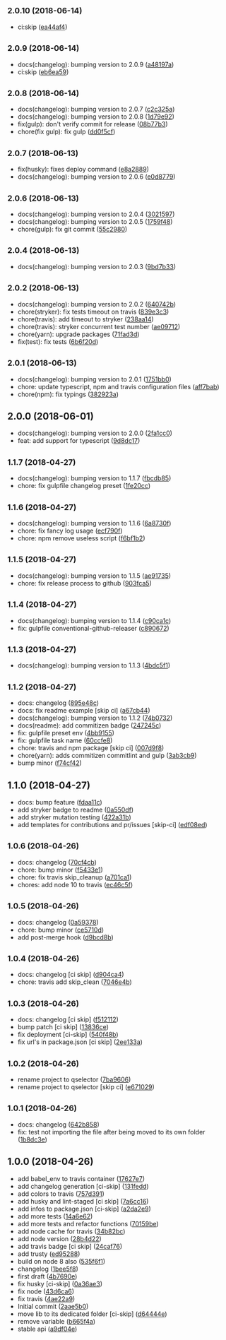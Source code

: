 ## <small>2.0.10 (2018-06-14)</small>

* ci:skip ([ea44af4](https://github.com/lbenie/qselector/commit/ea44af4))



## <small>2.0.9 (2018-06-14)</small>

* docs(changelog): bumping version to 2.0.9 ([a48197a](https://github.com/lbenie/qselector/commit/a48197a))
* ci:skip ([eb6ea59](https://github.com/lbenie/qselector/commit/eb6ea59))



## <small>2.0.8 (2018-06-14)</small>

* docs(changelog): bumping version to 2.0.7 ([c2c325a](https://github.com/lbenie/qselector/commit/c2c325a))
* docs(changelog): bumping version to 2.0.8 ([1d79e92](https://github.com/lbenie/qselector/commit/1d79e92))
* fix(gulp): don't verify commit for release ([08b77b3](https://github.com/lbenie/qselector/commit/08b77b3))
* chore(fix gulp): fix gulp ([dd0f5cf](https://github.com/lbenie/qselector/commit/dd0f5cf))



## <small>2.0.7 (2018-06-13)</small>

* fix(husky): fixes deploy command ([e8a2889](https://github.com/lbenie/qselector/commit/e8a2889))
* docs(changelog): bumping version to 2.0.6 ([e0d8779](https://github.com/lbenie/qselector/commit/e0d8779))



## <small>2.0.6 (2018-06-13)</small>

* docs(changelog): bumping version to 2.0.4 ([3021597](https://github.com/lbenie/qselector/commit/3021597))
* docs(changelog): bumping version to 2.0.5 ([1759f48](https://github.com/lbenie/qselector/commit/1759f48))
* chore(gulp): fix git commit ([55c2980](https://github.com/lbenie/qselector/commit/55c2980))



## <small>2.0.4 (2018-06-13)</small>

* docs(changelog): bumping version to 2.0.3 ([9bd7b33](https://github.com/lbenie/qselector/commit/9bd7b33))



## <small>2.0.2 (2018-06-13)</small>

* docs(changelog): bumping version to 2.0.2 ([640742b](https://github.com/lbenie/qselector/commit/640742b))
* chore(stryker): fix tests timeout on travis ([839e3c3](https://github.com/lbenie/qselector/commit/839e3c3))
* chore(travis): add timeout to stryker ([238aa14](https://github.com/lbenie/qselector/commit/238aa14))
* chore(travis): stryker concurrent test number ([ae09712](https://github.com/lbenie/qselector/commit/ae09712))
* chore(yarn): upgrade packages ([71fad3d](https://github.com/lbenie/qselector/commit/71fad3d))
* fix(test): fix tests ([6b6f20d](https://github.com/lbenie/qselector/commit/6b6f20d))



## <small>2.0.1 (2018-06-13)</small>

* docs(changelog): bumping version to 2.0.1 ([1751bb0](https://github.com/lbenie/qselector/commit/1751bb0))
* chore: update typescript, npm and travis configuration files ([aff7bab](https://github.com/lbenie/qselector/commit/aff7bab))
* chore(npm): fix typings ([382923a](https://github.com/lbenie/qselector/commit/382923a))



## 2.0.0 (2018-06-01)

* docs(changelog): bumping version to 2.0.0 ([2fa1cc0](https://github.com/lbenie/qselector/commit/2fa1cc0))
* feat: add support for typescript ([9d8dc17](https://github.com/lbenie/qselector/commit/9d8dc17))



## <small>1.1.7 (2018-04-27)</small>

* docs(changelog): bumping version to 1.1.7 ([fbcdb85](https://github.com/lbenie/qselector/commit/fbcdb85))
* chore: fix gulpfile changelog preset ([1fe20cc](https://github.com/lbenie/qselector/commit/1fe20cc))



## <small>1.1.6 (2018-04-27)</small>

* docs(changelog): bumping version to 1.1.6 ([6a8730f](https://github.com/lbenie/qselector/commit/6a8730f))
* chore: fix fancy log usage ([ecf790f](https://github.com/lbenie/qselector/commit/ecf790f))
* chore: npm remove useless script ([f6bf1b2](https://github.com/lbenie/qselector/commit/f6bf1b2))



## <small>1.1.5 (2018-04-27)</small>

* docs(changelog): bumping version to 1.1.5 ([ae91735](https://github.com/lbenie/qselector/commit/ae91735))
* chore: fix release process to github ([903fca5](https://github.com/lbenie/qselector/commit/903fca5))



## <small>1.1.4 (2018-04-27)</small>

* docs(changelog): bumping version to 1.1.4 ([c90ca1c](https://github.com/lbenie/qselector/commit/c90ca1c))
* fix: gulpfile conventional-github-releaser ([c890672](https://github.com/lbenie/qselector/commit/c890672))



## <small>1.1.3 (2018-04-27)</small>

* docs(changelog): bumping version to 1.1.3 ([4bdc5f1](https://github.com/lbenie/qselector/commit/4bdc5f1))



## <small>1.1.2 (2018-04-27)</small>

* docs: changelog ([895e48c](https://github.com/lbenie/qselector/commit/895e48c))
* docs: fix readme example [skip ci] ([a67cb44](https://github.com/lbenie/qselector/commit/a67cb44))
* docs(changelog): bumping version to 1.1.2 ([74b0732](https://github.com/lbenie/qselector/commit/74b0732))
* docs(readme): add commitizen badge ([247245c](https://github.com/lbenie/qselector/commit/247245c))
* fix: gulpfile preset env ([4bb9155](https://github.com/lbenie/qselector/commit/4bb9155))
* fix: gulpfile task name ([60ccfe8](https://github.com/lbenie/qselector/commit/60ccfe8))
* chore: travis and npm package [skip ci] ([007d9f8](https://github.com/lbenie/qselector/commit/007d9f8))
* chore(yarn): adds commitizen commitlint and gulp ([3ab3cb9](https://github.com/lbenie/qselector/commit/3ab3cb9))
* bump minor ([f74cf42](https://github.com/lbenie/qselector/commit/f74cf42))



## 1.1.0 (2018-04-27)

* docs: bump feature ([fdaa11c](https://github.com/lbenie/qselector/commit/fdaa11c))
* add stryker badge to readme ([0a550df](https://github.com/lbenie/qselector/commit/0a550df))
* add stryker mutation testing ([422a31b](https://github.com/lbenie/qselector/commit/422a31b))
* add templates for contributions and pr/issues [skip-ci] ([edf08ed](https://github.com/lbenie/qselector/commit/edf08ed))



## <small>1.0.6 (2018-04-26)</small>

* docs: changelog ([70cf4cb](https://github.com/lbenie/qselector/commit/70cf4cb))
* chore: bump minor ([f5433e1](https://github.com/lbenie/qselector/commit/f5433e1))
* chore: fix travis skip_cleanup ([a701ca1](https://github.com/lbenie/qselector/commit/a701ca1))
* chores: add node 10 to travis ([ec46c5f](https://github.com/lbenie/qselector/commit/ec46c5f))



## <small>1.0.5 (2018-04-26)</small>

* docs: changelog ([0a59378](https://github.com/lbenie/qselector/commit/0a59378))
* chore: bump minor ([ce5710d](https://github.com/lbenie/qselector/commit/ce5710d))
* add post-merge hook ([d9bcd8b](https://github.com/lbenie/qselector/commit/d9bcd8b))



## <small>1.0.4 (2018-04-26)</small>

* docs: changelog [ci skip] ([d904ca4](https://github.com/lbenie/qselector/commit/d904ca4))
* chore: travis add skip_clean ([7046e4b](https://github.com/lbenie/qselector/commit/7046e4b))



## <small>1.0.3 (2018-04-26)</small>

* docs: changelog [ci skip] ([f512112](https://github.com/lbenie/qselector/commit/f512112))
* bump patch [ci skip] ([13836ce](https://github.com/lbenie/qselector/commit/13836ce))
* fix deployment [ci-skip] ([540f48b](https://github.com/lbenie/qselector/commit/540f48b))
* fix url's in package.json [ci skip] ([2ee133a](https://github.com/lbenie/qselector/commit/2ee133a))



## <small>1.0.2 (2018-04-26)</small>

* rename project to qselector ([7ba9606](https://github.com/lbenie/qselector/commit/7ba9606))
* rename project to qselector [skip ci] ([e671029](https://github.com/lbenie/qselector/commit/e671029))



## <small>1.0.1 (2018-04-26)</small>

* docs: changelog ([642b858](https://github.com/lbenie/qselector/commit/642b858))
* fix: test not importing the file after being moved to its own folder ([1b8dc3e](https://github.com/lbenie/qselector/commit/1b8dc3e))



## 1.0.0 (2018-04-26)

* add babel_env to travis container ([17627e7](https://github.com/lbenie/qselector/commit/17627e7))
* add changelog generation [ci-skip] ([131fedd](https://github.com/lbenie/qselector/commit/131fedd))
* add colors to travis ([757d391](https://github.com/lbenie/qselector/commit/757d391))
* add husky and lint-staged [ci skip] ([7a6cc16](https://github.com/lbenie/qselector/commit/7a6cc16))
* add infos to package.json [ci-skip] ([a2da2e9](https://github.com/lbenie/qselector/commit/a2da2e9))
* add more tests ([14a6e62](https://github.com/lbenie/qselector/commit/14a6e62))
* add more tests and refactor functions ([70159be](https://github.com/lbenie/qselector/commit/70159be))
* add node cache for travis ([34b82bc](https://github.com/lbenie/qselector/commit/34b82bc))
* add node version ([28b4d22](https://github.com/lbenie/qselector/commit/28b4d22))
* add travis badge [ci skip] ([24caf76](https://github.com/lbenie/qselector/commit/24caf76))
* add trusty ([ed95288](https://github.com/lbenie/qselector/commit/ed95288))
* build on node 8 also ([535f6f1](https://github.com/lbenie/qselector/commit/535f6f1))
* changelog ([1bee5f8](https://github.com/lbenie/qselector/commit/1bee5f8))
* first draft ([4b7690e](https://github.com/lbenie/qselector/commit/4b7690e))
* fix husky [ci-skip] ([0a36ae3](https://github.com/lbenie/qselector/commit/0a36ae3))
* fix node ([43d6ca6](https://github.com/lbenie/qselector/commit/43d6ca6))
* fix travis ([4ae22a9](https://github.com/lbenie/qselector/commit/4ae22a9))
* Initial commit ([2aae5b0](https://github.com/lbenie/qselector/commit/2aae5b0))
* move lib to its dedicated folder [ci-skip] ([d64444e](https://github.com/lbenie/qselector/commit/d64444e))
* remove variable ([b665f4a](https://github.com/lbenie/qselector/commit/b665f4a))
* stable api ([a9df04e](https://github.com/lbenie/qselector/commit/a9df04e))




